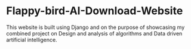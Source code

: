 # Flappy-bird-AI-Download-Website
This website is built using Django and on the purpose of showcasing my combined project on Design and analysis of algorithms and Data driven artificial intelligence.
